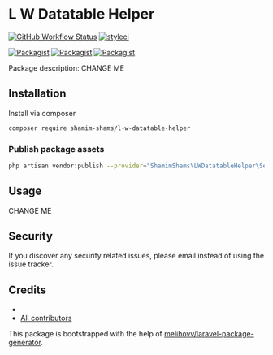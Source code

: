 # L W Datatable Helper

[![GitHub Workflow Status](https://github.com/shamim-shams/l-w-datatable-helper/workflows/Run%20tests/badge.svg)](https://github.com/shamim-shams/l-w-datatable-helper/actions)
[![styleci](https://styleci.io/repos/CHANGEME/shield)](https://styleci.io/repos/CHANGEME)

[![Packagist](https://img.shields.io/packagist/v/shamim-shams/l-w-datatable-helper.svg)](https://packagist.org/packages/shamim-shams/l-w-datatable-helper)
[![Packagist](https://poser.pugx.org/shamim-shams/l-w-datatable-helper/d/total.svg)](https://packagist.org/packages/shamim-shams/l-w-datatable-helper)
[![Packagist](https://img.shields.io/packagist/l/shamim-shams/l-w-datatable-helper.svg)](https://packagist.org/packages/shamim-shams/l-w-datatable-helper)

Package description: CHANGE ME

## Installation

Install via composer
```bash
composer require shamim-shams/l-w-datatable-helper
```

### Publish package assets

```bash
php artisan vendor:publish --provider="ShamimShams\LWDatatableHelper\ServiceProvider"
```

## Usage

CHANGE ME

## Security

If you discover any security related issues, please email 
instead of using the issue tracker.

## Credits

- [](https://github.com/shamim-shams/l-w-datatable-helper)
- [All contributors](https://github.com/shamim-shams/l-w-datatable-helper/graphs/contributors)

This package is bootstrapped with the help of
[melihovv/laravel-package-generator](https://github.com/melihovv/laravel-package-generator).
